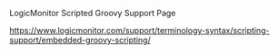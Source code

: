LogicMonitor Scripted Groovy Support Page

https://www.logicmonitor.com/support/terminology-syntax/scripting-support/embedded-groovy-scripting/
